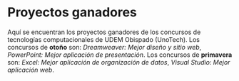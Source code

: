 # Proyectos ganadores
Aquí se encuentran los proyectos ganadores de los concursos de tecnologías computacionales de UDEM Obispado (UnoTech). Los concursos de **otoño** son: _Dreamweaver: Mejor diseño y sitio web_, _PowerPoint: Mejor aplicación de presentación_. Los concursos de **primavera** son: _Excel: Mejor aplicación de organización de datos_, _Visual Studio: Mejor aplicación web_.
